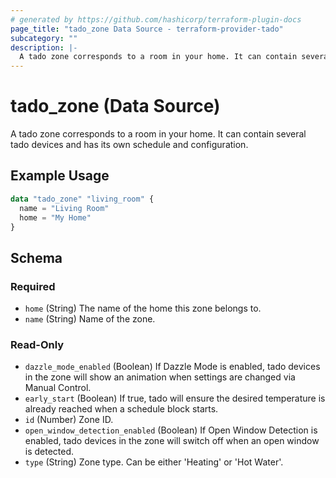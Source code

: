```yaml
---
# generated by https://github.com/hashicorp/terraform-plugin-docs
page_title: "tado_zone Data Source - terraform-provider-tado"
subcategory: ""
description: |-
  A tado zone corresponds to a room in your home. It can contain several tado devices and has its own schedule and configuration.
---
```


# tado_zone (Data Source)

A tado zone corresponds to a room in your home. It can contain several tado devices and has its own schedule and configuration.

## Example Usage

```terraform
data "tado_zone" "living_room" {
  name = "Living Room"
  home = "My Home"
}
```

<!-- schema generated by tfplugindocs -->
## Schema

### Required

- `home` (String) The name of the home this zone belongs to.
- `name` (String) Name of the zone.

### Read-Only

- `dazzle_mode_enabled` (Boolean) If Dazzle Mode is enabled, tado devices in the zone will show an animation when settings are changed via Manual Control.
- `early_start` (Boolean) If true, tado will ensure the desired temperature is already reached when a schedule block starts.
- `id` (Number) Zone ID.
- `open_window_detection_enabled` (Boolean) If Open Window Detection is enabled, tado devices in the zone will switch off when an open window is detected.
- `type` (String) Zone type. Can be either 'Heating' or 'Hot Water'.
